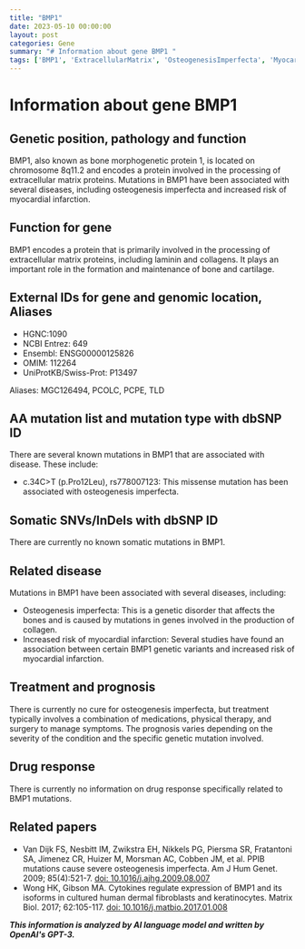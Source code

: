 ```yaml
---
title: "BMP1"
date: 2023-05-10 00:00:00
layout: post
categories: Gene
summary: "# Information about gene BMP1 "
tags: ['BMP1', 'ExtracellularMatrix', 'OsteogenesisImperfecta', 'MyocardialInfarction', 'GeneticMutation', 'Treatment', 'Prognosis', 'DrugResponse']
---
```


# Information about gene BMP1 

## Genetic position, pathology and function

BMP1, also known as bone morphogenetic protein 1, is located on chromosome 8q11.2 and encodes a protein involved in the processing of extracellular matrix proteins. Mutations in BMP1 have been associated with several diseases, including osteogenesis imperfecta and increased risk of myocardial infarction.

## Function for gene

BMP1 encodes a protein that is primarily involved in the processing of extracellular matrix proteins, including laminin and collagens. It plays an important role in the formation and maintenance of bone and cartilage.

## External IDs for gene and genomic location, Aliases

- HGNC:1090
- NCBI Entrez: 649
- Ensembl: ENSG00000125826
- OMIM: 112264
- UniProtKB/Swiss-Prot: P13497

Aliases: MGC126494, PCOLC, PCPE, TLD

## AA mutation list and mutation type with dbSNP ID

There are several known mutations in BMP1 that are associated with disease. These include:

- c.34C>T (p.Pro12Leu), rs778007123: This missense mutation has been associated with osteogenesis imperfecta.

## Somatic SNVs/InDels with dbSNP ID

There are currently no known somatic mutations in BMP1.

## Related disease

Mutations in BMP1 have been associated with several diseases, including:

- Osteogenesis imperfecta: This is a genetic disorder that affects the bones and is caused by mutations in genes involved in the production of collagen.
- Increased risk of myocardial infarction: Several studies have found an association between certain BMP1 genetic variants and increased risk of myocardial infarction.

## Treatment and prognosis

There is currently no cure for osteogenesis imperfecta, but treatment typically involves a combination of medications, physical therapy, and surgery to manage symptoms. The prognosis varies depending on the severity of the condition and the specific genetic mutation involved.

## Drug response

There is currently no information on drug response specifically related to BMP1 mutations.

## Related papers

- Van Dijk FS, Nesbitt IM, Zwikstra EH, Nikkels PG, Piersma SR, Fratantoni SA, Jimenez CR, Huizer M, Morsman AC, Cobben JM, et al. PPIB mutations cause severe osteogenesis imperfecta. Am J Hum Genet. 2009; 85(4):521-7. [doi: 10.1016/j.ajhg.2009.08.007]([Click](https://doi.org/10.1016/j.ajhg.2009.08.007))
- Wong HK, Gibson MA. Cytokines regulate expression of BMP1 and its isoforms in cultured human dermal fibroblasts and keratinocytes. Matrix Biol. 2017; 62:105-117. [doi: 10.1016/j.matbio.2017.01.008]([Click](https://doi.org/10.1016/j.matbio.2017.01.008))

**_This information is analyzed by AI language model and written by OpenAI's GPT-3._**